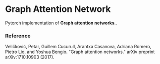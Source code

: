 # Graph Attention Network

Pytorch implementation of **Graph attention networks.**.


### Reference
Veličković, Petar, Guillem Cucurull, Arantxa Casanova, Adriana Romero, Pietro Lio, and Yoshua Bengio. "Graph attention networks." arXiv preprint arXiv:1710.10903 (2017).